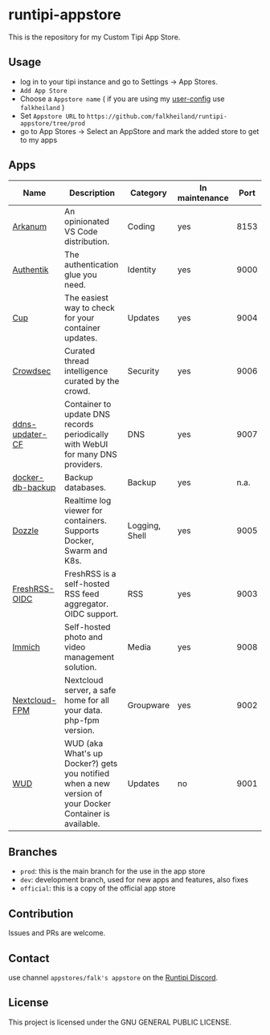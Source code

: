 # runtipi-appstore

This is the repository for my Custom Tipi App Store.

## Usage

- log in to your tipi instance and go to Settings -> App Stores.
- `Add App Store`
- Choose a `Appstore name` ( if you are using my [user-config](https://github.com/falkheiland/user-config) use `falkheiland` )
- Set `Appstore URL` to `https://github.com/falkheiland/runtipi-appstore/tree/prod`
- go to App Stores -> Select an AppStore and mark the added store to get to my apps

## Apps

| Name                                                              | Description                                                                                             | Category       | In maintenance | Port |
| ----------------------------------------------------------------- | ------------------------------------------------------------------------------------------------------- | -------------- | -------------- | ---- |
| [Arkanum](https://arkanum.dev)                                    | An opinionated VS Code distribution.                                                                    | Coding         | yes            | 8153 |
| [Authentik](https://goauthentik.io)                               | The authentication glue you need.                                                                       | Identity       | yes            | 9000 |
| [Cup](https://cup.sergi0g.dev)                                    | The easiest way to check for your container updates.                                                    | Updates        | yes            | 9004 |
| [Crowdsec](https://www.crowdsec.net)                              | Curated thread intelligence curated by the crowd.                                                       | Security       | yes            | 9006 |
| [ddns-updater-CF](https://github.com/qdm12/ddns-updater)          | Container to update DNS records periodically with WebUI for many DNS providers.                         | DNS            | yes            | 9007 |
| [docker-db-backup](https://github.com/tiredofit/docker-db-backup) | Backup databases.                                                                                       | Backup         | yes            | n.a. |
| [Dozzle](https://dozzle.dev)                                      | Realtime log viewer for containers. Supports Docker, Swarm and K8s.                                     | Logging, Shell | yes            | 9005 |
| [FreshRSS-OIDC](https://freshrss.org)                             | FreshRSS is a self-hosted RSS feed aggregator. OIDC support.                                            | RSS            | yes            | 9003 |
| [Immich](https://immich.app)                                      | Self-hosted photo and video management solution.                                                        | Media          | yes            | 9008 |
| [Nextcloud-FPM](https://nextcloud.com)                            | Nextcloud server, a safe home for all your data. php-fpm version.                                       | Groupware      | yes            | 9002 |
| [WUD](https://getwud.github.io/wud)                               | WUD (aka What's up Docker?) gets you notified when a new version of your Docker Container is available. | Updates        | no             | 9001 |

## Branches

- `prod`: this is the main branch for the use in the app store
- `dev`: development branch, used for new apps and features, also fixes
- `official`: this is a copy of the official app store

## Contribution

Issues and PRs are welcome.

## Contact

use channel `appstores/falk's appstore` on the [Runtipi Discord](https://discord.gg/Bu9qEPnHsc).

## License

This project is licensed under the GNU GENERAL PUBLIC LICENSE.
